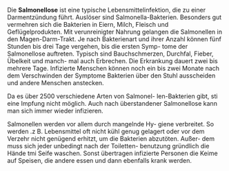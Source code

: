 Die **Salmonellose** ist eine typische Lebensmittelinfektion, die zu einer Darmentzündung führt. Auslöser sind Salmonella-Bakterien. Besonders gut vermehren sich die Bakterien in Eiern, Milch, Fleisch und Geflügelprodukten. Mit verunreinigter Nahrung gelangen die Salmonellen in den Magen-Darm-Trakt. Je nach Bakterienart und ihrer Anzahl können fünf Stunden bis drei Tage vergehen, bis die ersten Symp- tome der Salmonellose auftreten. Typisch sind Bauchschmerzen, Durchfal, Fieber, Übelkeit und manch- mal auch Erbrechen. Die Erkrankung dauert zwei bis mehrere Tage. Infizierte Menschen können noch ein bis zwei Monate nach dem Verschwinden der Symptome Bakterien über den Stuhl ausscheiden und andere Menschen anstecken.

Da es über 2500 verschiedene Arten von Salmonel- len-Bakterien gibt, sti eine Impfung nicht möglich. Auch nach überstandener Salmonellose kann man sich immer wieder infizieren.

Salmonellen werden vor allem durch mangelnde Hy- giene verbreitet. So werden .z B. Lebensmittel oft nicht kühl genug gelagert oder vor dem Verzehr nicht
genügend erhitzt, um die Bakterien abzutöten. Außer- dem muss sich jeder unbedingt nach der Toiletten- benutzung gründlich die Hände tmi Seife waschen. Sonst übertragen infizierte Personen die Keime auf Speisen, die andere essen und dann ebenfalls krank
werden.